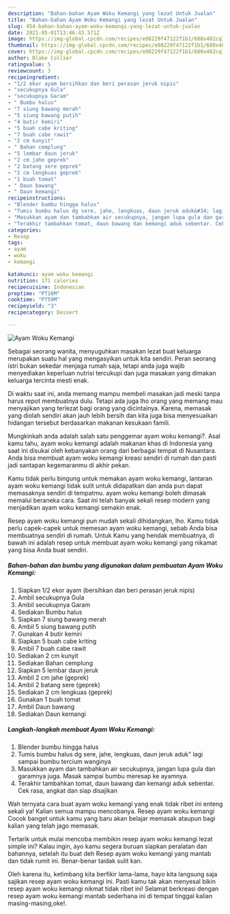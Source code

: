 ```yaml
---
description: "Bahan-bahan Ayam Woku Kemangi yang lezat Untuk Jualan"
title: "Bahan-bahan Ayam Woku Kemangi yang lezat Untuk Jualan"
slug: 454-bahan-bahan-ayam-woku-kemangi-yang-lezat-untuk-jualan
date: 2021-05-01T13:46:43.571Z
image: https://img-global.cpcdn.com/recipes/e08229f47122f1b1/680x482cq70/ayam-woku-kemangi-foto-resep-utama.jpg
thumbnail: https://img-global.cpcdn.com/recipes/e08229f47122f1b1/680x482cq70/ayam-woku-kemangi-foto-resep-utama.jpg
cover: https://img-global.cpcdn.com/recipes/e08229f47122f1b1/680x482cq70/ayam-woku-kemangi-foto-resep-utama.jpg
author: Blake Collier
ratingvalue: 5
reviewcount: 3
recipeingredient:
- "1/2 ekor ayam bersihkan dan beri perasan jeruk nipis"
- "secukupnya Gula"
- "secukupnya Garam"
- " Bumbu halus"
- "7 siung bawang merah"
- "5 siung bawang putih"
- "4 butir kemiri"
- "5 buah cabe kriting"
- "7 buah cabe rawit"
- "2 cm kunyit"
- " Bahan cemplung"
- "5 lembar daun jeruk"
- "2 cm jahe geprek"
- "2 batang sere geprek"
- "2 cm lengkuas geprek"
- "1 buah tomat"
- " Daun bawang"
- " Daun kemangi"
recipeinstructions:
- "Blender bumbu hingga halus"
- "Tumis bumbu halus dg sere, jahe, lengkuas, daun jeruk aduk&#34; lagi sampai bumbu tercium wanginya"
- "Masukkan ayam dan tambahkan air secukupnya, jangan lupa gula dan garamnya juga. Masak sampai bumbu meresap ke ayamnya."
- "Terakhir tambahkan tomat, daun bawang dan kemangi aduk sebentar. Cek rasa, angkat dan siap disajikan"
categories:
- Resep
tags:
- ayam
- woku
- kemangi

katakunci: ayam woku kemangi 
nutrition: 171 calories
recipecuisine: Indonesian
preptime: "PT16M"
cooktime: "PT59M"
recipeyield: "3"
recipecategory: Dessert

---
```



![Ayam Woku Kemangi](https://img-global.cpcdn.com/recipes/e08229f47122f1b1/680x482cq70/ayam-woku-kemangi-foto-resep-utama.jpg)

Sebagai seorang wanita, menyuguhkan masakan lezat buat keluarga merupakan suatu hal yang mengasyikan untuk kita sendiri. Peran seorang istri bukan sekedar menjaga rumah saja, tetapi anda juga wajib menyediakan keperluan nutrisi tercukupi dan juga masakan yang dimakan keluarga tercinta mesti enak.

Di waktu  saat ini, anda memang mampu membeli masakan jadi meski tanpa harus repot membuatnya dulu. Tetapi ada juga lho orang yang memang mau menyajikan yang terlezat bagi orang yang dicintainya. Karena, memasak yang diolah sendiri akan jauh lebih bersih dan kita juga bisa menyesuaikan hidangan tersebut berdasarkan makanan kesukaan famili. 



Mungkinkah anda adalah salah satu penggemar ayam woku kemangi?. Asal kamu tahu, ayam woku kemangi adalah makanan khas di Indonesia yang saat ini disukai oleh kebanyakan orang dari berbagai tempat di Nusantara. Anda bisa membuat ayam woku kemangi kreasi sendiri di rumah dan pasti jadi santapan kegemaranmu di akhir pekan.

Kamu tidak perlu bingung untuk memakan ayam woku kemangi, lantaran ayam woku kemangi tidak sulit untuk didapatkan dan anda pun dapat memasaknya sendiri di tempatmu. ayam woku kemangi boleh dimasak memalui beraneka cara. Saat ini telah banyak sekali resep modern yang menjadikan ayam woku kemangi semakin enak.

Resep ayam woku kemangi pun mudah sekali dihidangkan, lho. Kamu tidak perlu capek-capek untuk memesan ayam woku kemangi, sebab Anda bisa membuatnya sendiri di rumah. Untuk Kamu yang hendak membuatnya, di bawah ini adalah resep untuk membuat ayam woku kemangi yang nikamat yang bisa Anda buat sendiri.

<!--inarticleads1-->

##### Bahan-bahan dan bumbu yang digunakan dalam pembuatan Ayam Woku Kemangi:

1. Siapkan 1/2 ekor ayam (bersihkan dan beri perasan jeruk nipis)
1. Ambil secukupnya Gula
1. Ambil secukupnya Garam
1. Sediakan  Bumbu halus
1. Siapkan 7 siung bawang merah
1. Ambil 5 siung bawang putih
1. Gunakan 4 butir kemiri
1. Siapkan 5 buah cabe kriting
1. Ambil 7 buah cabe rawit
1. Sediakan 2 cm kunyit
1. Sediakan  Bahan cemplung
1. Siapkan 5 lembar daun jeruk
1. Ambil 2 cm jahe (geprek)
1. Ambil 2 batang sere (geprek)
1. Sediakan 2 cm lengkuas (geprek)
1. Gunakan 1 buah tomat
1. Ambil  Daun bawang
1. Sediakan  Daun kemangi




<!--inarticleads2-->

##### Langkah-langkah membuat Ayam Woku Kemangi:

1. Blender bumbu hingga halus
1. Tumis bumbu halus dg sere, jahe, lengkuas, daun jeruk aduk&#34; lagi sampai bumbu tercium wanginya
1. Masukkan ayam dan tambahkan air secukupnya, jangan lupa gula dan garamnya juga. Masak sampai bumbu meresap ke ayamnya.
1. Terakhir tambahkan tomat, daun bawang dan kemangi aduk sebentar. Cek rasa, angkat dan siap disajikan




Wah ternyata cara buat ayam woku kemangi yang enak tidak ribet ini enteng sekali ya! Kalian semua mampu mencobanya. Resep ayam woku kemangi Cocok banget untuk kamu yang baru akan belajar memasak ataupun bagi kalian yang telah jago memasak.

Tertarik untuk mulai mencoba membikin resep ayam woku kemangi lezat simple ini? Kalau ingin, ayo kamu segera buruan siapkan peralatan dan bahannya, setelah itu buat deh Resep ayam woku kemangi yang mantab dan tidak rumit ini. Benar-benar taidak sulit kan. 

Oleh karena itu, ketimbang kita berfikir lama-lama, hayo kita langsung saja sajikan resep ayam woku kemangi ini. Pasti kamu tak akan menyesal bikin resep ayam woku kemangi nikmat tidak ribet ini! Selamat berkreasi dengan resep ayam woku kemangi mantab sederhana ini di tempat tinggal kalian masing-masing,oke!.

